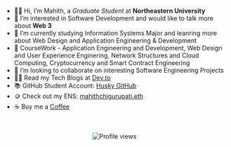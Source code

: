 - 👋🏻 Hi, I’m Mahith, a _Graduate Student_ at **Northeastern University**
- 👀 I’m interested in Software Development and would like to talk more about **Web 3**
- 🌱 I’m currently studying Information Systems Major and leanring more about Web Design and Application Engineering & Development
- 📖 CourseWork - Application Engineering and Development, Web Design and User Experience Enginering, Network Structures and Cloud Computing, Cryptocurrency and Smart Contract Engineering
- 💞️ I’m looking to collaborate on interesting Software Engineering Projects
- ✍🏻 Read my Tech Blogs at <a href="https://www.dev.to/mahithchigurupati" target="_blank">Dev.to</a>
- 📚 GitHub Student Account: <a href="https://github.com/SaiMahith-Chigurupati" target="_blank">Husky GitHub</a>
- 🪙 Check out my ENS: <a href="https://app.ens.domains/mahithchigurupati.eth" target="_blank">mahithchigurupati.eth</a>
- ☕️ Buy me a <a href="https://bmc.link/mahithch" target="_blank">Coffee</a>
<br>

<p align="center"><img src="https://gpvc.arturio.dev/MahithChigurupati" alt="Profile views"></p>
